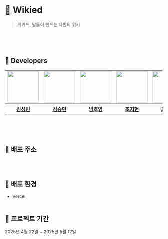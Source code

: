 # 📖 Wikied

> 위키드, 남들이 만드는 나만의 위키

</br></br></br>

## 💪 Developers

<table>
  <tr>
    <td><img src="https://avatars.githubusercontent.com/u/82707286?v=4" width="100"></td>
    <td><img src="https://avatars.githubusercontent.com/u/134246428?v=4" width="100"></td>
    <td><img src="https://avatars.githubusercontent.com/u/193219745?v=4" width="100"></td>
    <td><img src="https://avatars.githubusercontent.com/u/192935871?v=4" width="100"></td>
    <td><img src="https://avatars.githubusercontent.com/u/87702194?v=4" width="100"></td>
  </tr>
  <tr>
    <th><a href="https://github.com/kim-1997">김성빈</a></th>
    <th><a href="https://github.com/KingsMinn">김승민</a></th>
    <th><a href="https://github.com/BANGHoYeong">방호영</a></th>
    <th><a href="https://github.com/zeon0xx0">조지현</a></th>
    <th><a href="https://www.naver.com">최혜윤</a></th>
  </tr>
</table>
</br></br></br>


## 🔗 배포 주소
</br></br>

## 🚀 배포 환경
- Vercel
</br></br>

## 📅 프로젝트 기간
2025년 4월 22일 ~ 2025년 5월 12일
